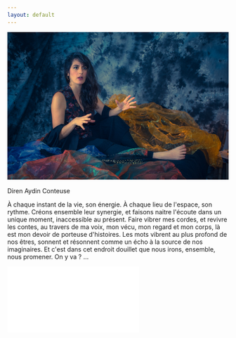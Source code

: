 ```yaml
---
layout: default
---
```


![Photo de diren aydin](./photo/DSC-iuuuiuu.jpg)
  
   Diren 
   Aydin 
   Conteuse
 
À chaque instant de la vie, son énergie.
À chaque lieu de l'espace, son rythme. 
Créons ensemble leur synergie, et faisons naitre l'écoute dans un unique
moment, inaccessible au présent.
Faire vibrer mes cordes, et revivre les contes, au travers de ma voix,
mon vécu, mon regard et mon corps, là est mon devoir de porteuse
d'histoires. 
Les mots vibrent au plus profond de nos êtres, sonnent et résonnent
comme un écho à la source de nos imaginaires. 
Et c'est dans cet endroit douillet que nous irons, ensemble, nous
promener. 
On y va ? ...

![enregistrement audio](histoires.html)
